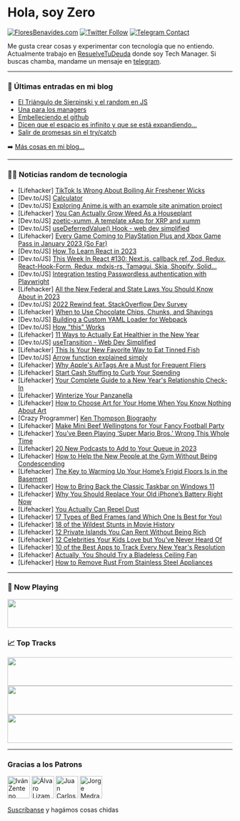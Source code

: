 # Hola, soy Zero

[![FloresBenavides.com](https://img.shields.io/website?down_message=oops&label=MiBlog&style=for-the-badge&up_message=online&url=https%3A%2F%2Ffloresbenavides.com)](https://floresbenavides.com) [![Twitter Follow](https://img.shields.io/twitter/follow/ZeroDragon?color=%231DA1F2&label=Follow&logo=twitter&logoColor=ffffff&style=for-the-badge)](https://twitter.com/zerodragon) [![Telegram Contact](https://img.shields.io/badge/escr%C3%ADbeme-ZeroDragon-%2326A5E4?style=for-the-badge&logo=telegram)](https://t.me/zerodragon)

Me gusta crear cosas y experimentar con tecnología que no entiendo.
Actualmente trabajo en [ResuelveTuDeuda](http://github.com/resuelve) donde soy Tech Manager.
Si buscas chamba, mandame un mensaje en [telegram](https://t.me/zerodragon).

---

### 📕 Últimas entradas en mi blog
<!-- BLOG-POST-LIST:START -->
- [El Triángulo de Sierpinski y el random en JS](https://floresbenavides.com/el-triangulo-de-sierpinski-y-el-random-en-js/)
- [Una para los managers](https://floresbenavides.com/una-para-los-managers/)
- [Embelleciendo el github](https://floresbenavides.com/embelleciendo-el-github/)
- [Dicen que el espacio es infinito y que se está expandiendo…](https://floresbenavides.com/dicen-que-el-espacio-es-infinito-y-que-se-esta-expandiendo/)
- [Salir de promesas sin el try/catch](https://floresbenavides.com/salir-de-promesas-sin-el-try-catch/)
<!-- BLOG-POST-LIST:END -->

➡️ [Más cosas en mi blog...](https://floresbenavides.com)

---

### 👨‍💻 Noticias random de tecnología
<!-- TECH-POSTS:START -->
- [Lifehacker] [TikTok Is Wrong About Boiling Air Freshener Wicks](https://lifehacker.com/tiktok-is-wrong-about-boiling-air-freshener-wicks-1849948436)
- [Dev.to/JS] [Calculator](https://dev.to/katongole_isaac/calculator-18f7)
- [Dev.to/JS] [Exploring Anime.js with an example site animation project](https://dev.to/logrocket/exploring-animejs-with-an-example-site-animation-project-fb8)
- [Lifehacker] [You Can Actually Grow Weed As a Houseplant](https://lifehacker.com/you-can-actually-grow-weed-as-a-houseplant-1849948405)
- [Dev.to/JS] [zoetic-xumm, A template xApp for XRP and xumm](https://dev.to/claytantor/zoetic-xumm-a-template-xapp-for-xrp-and-xumm-1g71)
- [Dev.to/JS] [useDeferredValue&lpar;&rpar; Hook - web dev simplified](https://dev.to/akshdesai1/usedeferredvalue-hook-web-dev-simplified-4del)
- [Lifehacker] [Every Game Coming to PlayStation Plus and Xbox Game Pass in January 2023 &lpar;So Far&rpar;](https://lifehacker.com/every-game-coming-to-playstation-plus-and-xbox-game-pas-1849946592)
- [Dev.to/JS] [How To Learn React in 2023](https://dev.to/webdevhero-com/how-to-learn-react-in-2023-3kef)
- [Dev.to/JS] [This Week In React #130: Next.js, callback ref, Zod, Redux, React-Hook-Form, Redux, mdxjs-rs, Tamagui, Skia, Shopify, Solid...](https://dev.to/sebastienlorber/this-week-in-react-130-nextjs-callback-ref-zod-redux-react-hook-form-redux-mdxjs-rs-tamagui-skia-shopify-solid-3cli)
- [Dev.to/JS] [Integration testing Passwordless authentication with Playwright](https://dev.to/perfect7m/integration-testing-passwordless-authentication-with-playwright-2k6c)
- [Lifehacker] [All the New Federal and State Laws You Should Know About in 2023](https://lifehacker.com/all-the-new-federal-and-state-laws-you-should-know-abou-1849947186)
- [Dev.to/JS] [2022 Rewind feat. StackOverflow Dev Survey](https://dev.to/arjuncodess/2022-rewind-feat-stackoverflow-dev-survey-1i8j)
- [Lifehacker] [When to Use Chocolate Chips, Chunks, and Shavings](https://lifehacker.com/when-to-use-chocolate-chips-chunks-and-shavings-1849946405)
- [Dev.to/JS] [Building a Custom YAML Loader for Webpack](https://dev.to/redbit/building-a-custom-yaml-loader-for-webpack-45b3)
- [Dev.to/JS] [How &quot;this&quot; Works](https://dev.to/dnelson35/how-this-works-2bj3)
- [Lifehacker] [11 Ways to Actually Eat Healthier in the New Year](https://lifehacker.com/11-ways-to-actually-eat-healthier-in-the-new-year-1849946165)
- [Dev.to/JS] [useTransition - Web Dev Simplified](https://dev.to/akshdesai1/usetransition-web-dev-simplified-1bn7)
- [Lifehacker] [This Is Your New Favorite Way to Eat Tinned Fish](https://lifehacker.com/this-is-your-new-favorite-way-to-eat-tinned-fish-1849945786)
- [Dev.to/JS] [Arrow function explained simply](https://dev.to/sakethkowtha/arrow-function-explained-simply-3ij3)
- [Lifehacker] [Why Apple&#39;s AirTags Are a Must for Frequent Fliers](https://lifehacker.com/the-best-way-to-track-your-luggage-on-your-next-flight-1849945825)
- [Lifehacker] [Start Cash Stuffing to Curb Your Spending](https://lifehacker.com/start-cash-stuffing-to-curb-your-spending-1849945750)
- [Lifehacker] [Your Complete Guide to a New Year&#39;s Relationship Check-In](https://lifehacker.com/your-complete-guide-to-a-new-years-relationship-check-i-1849945083)
- [Lifehacker] [Winterize Your Panzanella](https://lifehacker.com/winterize-your-panzanella-1849945154)
- [Lifehacker] [How to Choose Art for Your Home When You Know Nothing About Art](https://lifehacker.com/how-to-choose-art-for-your-home-when-you-know-nothing-a-1849912711)
- [Crazy Programmer] [Ken Thompson Biography](https://www.thecrazyprogrammer.com/2023/01/ken-thompson-biography.html)
- [Lifehacker] [Make Mini Beef Wellingtons for Your Fancy Football Party](https://lifehacker.com/make-mini-beef-wellingtons-for-your-fancy-football-part-1849944627)
- [Lifehacker] [You’ve Been Playing ‘Super Mario Bros.’ Wrong This Whole Time](https://lifehacker.com/you-ve-been-playing-super-mario-bros-wrong-this-whol-1849944297)
- [Lifehacker] [20 New Podcasts to Add to Your Queue in 2023](https://lifehacker.com/20-new-podcasts-to-add-to-your-queue-in-2023-1849914950)
- [Lifehacker] [How to Help the New People at the Gym Without Being Condescending](https://lifehacker.com/how-to-help-the-new-people-at-the-gym-without-being-con-1849944396)
- [Lifehacker] [The Key to Warming Up Your Home’s Frigid Floors Is in the Basement](https://lifehacker.com/the-key-to-warming-up-your-home-s-frigid-floors-is-in-t-1849904576)
- [Lifehacker] [How to Bring Back the Classic Taskbar on Windows 11](https://lifehacker.com/how-to-bring-back-the-classic-taskbar-on-windows-11-1849933317)
- [Lifehacker] [Why You Should Replace Your Old iPhone’s Battery Right Now](https://lifehacker.com/why-you-should-replace-your-old-iphone-s-battery-right-1849944388)
- [Lifehacker] [You Actually Can Repel Dust](https://lifehacker.com/you-actually-can-repel-dust-1849944393)
- [Lifehacker] [17 Types of Bed Frames &lpar;and Which One Is Best for You&rpar;](https://lifehacker.com/17-types-of-bed-frames-and-which-one-is-best-for-you-1849773417)
- [Lifehacker] [18 of the Wildest Stunts in Movie History](https://lifehacker.com/18-of-the-wildest-stunts-in-movie-history-1849931236)
- [Lifehacker] [12 Private Islands You Can Rent Without Being Rich](https://lifehacker.com/12-private-islands-you-can-rent-without-being-rich-1849705088)
- [Lifehacker] [12 Celebrities Your Kids Love but You’ve Never Heard Of](https://lifehacker.com/12-celebrities-your-kids-love-but-you-ve-never-heard-of-1849925330)
- [Lifehacker] [10 of the Best Apps to Track Every New Year&#39;s Resolution](https://lifehacker.com/10-of-the-best-apps-to-track-every-new-years-resolution-1849922019)
- [Lifehacker] [Actually, You Should Try a Bladeless Ceiling Fan](https://lifehacker.com/actually-you-should-try-a-bladeless-ceiling-fan-1849893069)
- [Lifehacker] [How to Remove Rust From Stainless Steel Appliances](https://lifehacker.com/how-to-remove-rust-from-stainless-steel-appliances-1849940370)<!-- TECH-POSTS:END -->

---

### 🎵 Now Playing
<a href="https://spotify-now-playing-dun.vercel.app/now-playing?open"><img src="https://spotify-now-playing-dun.vercel.app/now-playing" width="540" height="64"></a>

### 📈 Top Tracks
<a href="https://spotify-now-playing-dun.vercel.app/top-tracks?i=1&open"><img src="https://spotify-now-playing-dun.vercel.app/top-tracks?i=1" width="540" height="64"></a>
<a href="https://spotify-now-playing-dun.vercel.app/top-tracks?i=2&open"><img src="https://spotify-now-playing-dun.vercel.app/top-tracks?i=2" width="540" height="64"></a>
<a href="https://spotify-now-playing-dun.vercel.app/top-tracks?i=3&open"><img src="https://spotify-now-playing-dun.vercel.app/top-tracks?i=3" width="540" height="64"></a>

---

### Gracias a los Patrons
[<img src="https://avatars.githubusercontent.com/u/243380?v=4" alt="Iván Zenteno" width="50px">](https://github.com/k001) [<img src="https://avatars.githubusercontent.com/u/19955639?v=4" alt="Álvaro Lizama" width="50px">](https://github.com/alvarolizama) [<img src="https://avatars.githubusercontent.com/u/2718753?v=4" alt="Juan Carlos Ruiz" width="50px">](https://github.com/JuanCrg90) [<img src="https://avatars.githubusercontent.com/u/37025?v=4" alt="Jorge Medrano" width="50px">](https://github.com/h1pp1e) 

[Suscríbanse](https://www.patreon.com/zerodragon) y hagámos cosas chidas
